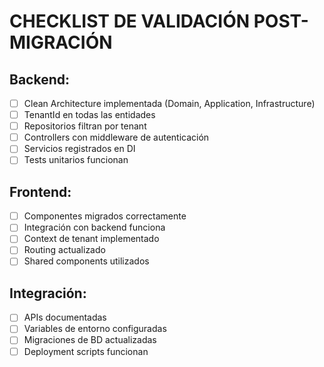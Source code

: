 # CHECKLIST DE VALIDACIÓN POST-MIGRACIÓN

## Backend:

- [ ] Clean Architecture implementada (Domain, Application, Infrastructure)
- [ ] TenantId en todas las entidades
- [ ] Repositorios filtran por tenant
- [ ] Controllers con middleware de autenticación
- [ ] Servicios registrados en DI
- [ ] Tests unitarios funcionan

## Frontend:

- [ ] Componentes migrados correctamente
- [ ] Integración con backend funciona
- [ ] Context de tenant implementado
- [ ] Routing actualizado
- [ ] Shared components utilizados

## Integración:

- [ ] APIs documentadas
- [ ] Variables de entorno configuradas
- [ ] Migraciones de BD actualizadas
- [ ] Deployment scripts funcionan
